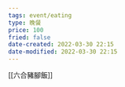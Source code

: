 ```yaml
---
tags: event/eating
type: 晚餐
price: 100
fried: false
date-created: 2022-03-30 22:15
date-modified: 2022-03-30 22:15
---
```


[[六合豬腳飯]]

